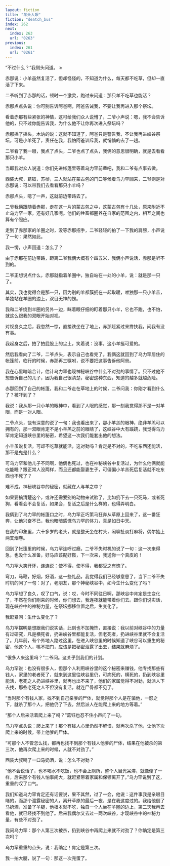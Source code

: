 ```yaml
---
layout: fiction
title: "羊头人眼"
fiction: "deatch_bus"
index: 262
next:
  index: 263
  url: "0263"
previous:
  index: 261
  url: "0261"
---
```

“不过什么？”我侧头问道。 ≥

赤那说：小羊虽然复活了，但却怪怪的，不知道为什么，每天都不吃草，但却一直活了下来。

二爷听到了赤那的话，顿时一个激灵，跑过来问道：那只羊不吃草也能活？

赤那点点头说：你可别告诉阿爸啊，阿爸告诫我，不要让我再进入那个祭坛。

看着赤那有些紧张的神情，这可给我们众人说懵了，二爷小声说：嗯，我不会告诉他的，只不过你能告诉我，为什么他不让你再次进入祭坛吗？

赤那摇了摇头，木讷的说：这就不知道了，阿爸只是警告我，不让我再进峡谷祭坛，可是小羊死了，责任在我，我怕阿爸训斥我，就悄悄的去了一趟。

二爷看了我一眼，我点了点头，二爷也点了点头，我俩的意思很明确，就是去看看那只小羊。

当即我对众人说道：你们先进帐篷里等着乌力罕前辈吧，我和二爷有点事去做。

西装大叔，葛钰，苏桢，三人就站在蒙古包的门口等候着乌力罕回来，二爷则是对赤那说：可以带我们去看看那只小羊吗？

赤那点头，嗯了一声，这就前边带路去了。

二爷我俩跟随着赤那，走在这一片的蒙古包之中，这蒙古包有十几处，原来附近不止乌力罕一家，还有好几家呢。他们的牲畜都圈养在自家的范围之内，相互之间也算有个照应。

走到了赤那家的羊圈之时，没等赤那招手，二爷轻轻的拍了一下我的肩膀，小声说了一句：果然如此。

我一愣，小声回道：怎么了？

由于赤那在前边带路，距离二爷我俩大概有个四五米，我俩小声说话，赤那是听不到的。

二爷正想说点什么，赤那就指着羊圈中，独自站在一处的小羊，说：就是那一只了。

其实，我也觉得会是那一只，因为别的羊都簇拥在一起取暖，唯独那一只小羊羔，单独站在羊圈的边上，双目无神的愣。

我和二爷绕到羊圈的另外一边，眯着眼仔细的盯着那只小羊，它也不跑，也不怕，就这么跟我的双眼开始对视。

对视良久之后，我忽然一惊，直接跌坐在了地上，赤那赶紧过来搀扶我，问我有没有事。

我起身之后，拍了拍屁股上的尘土，笑着说：没事，这小羊挺可爱的。

然后我看向了二爷，二爷点头，表示自己也看完了。我俩这就回到了乌力罕居住的帐篷前，临行的时候，赤那再三嘱咐，说不要把这事告诉他阿爸。

我在心里暗暗合计，估计乌力罕也现神秘峡谷中什么不对劲的事情了。只不过他不想告诉自己的儿子，因为我自己很清楚，秘密这种东西，知道的越多就越危险。

赤那回到了自己的帐篷，我和二爷走在草地上的时候，二爷问我：你刚才看到什么了？被吓到了？

我说：我从那一只小羊的眼神中，看到了人眼的感觉，那一刻我觉得那不是一对羊眼，而是一对人眼。

二爷点头，饶有深意的说了一句：我也看出来了，那小羊羔的眼神，绝非羊羔可以拥有的，那一双眼肯定不是小羊羔之前的眼睛了，这峡谷中大有蹊跷，我觉得乌力罕肯定知道峡谷里的秘密，希望这一次我们能套出他的想法。

小羊虽说复活，可却不吃草就能活，这对劲吗？肯定是不对的，不吃东西还能活，那不是鬼是什么？

可乌力罕和他儿子不同啊，他俩也死过，也在神秘峡谷中复活过，为什么他俩就能吃能睡？跟正常人没两样，而且还都能娶妻生子，可偏偏小羊羔死后复活就不吃东西也不死了？

难不成，神秘峡谷中的秘密，就藏在人与羊之中？

如果要搞清楚这个，或许还需要别的动物来试验了，比如扔下去一只死马，或者死狗，看看会不会复活，如果会，复活之后是什么样的，也得弄明白。

我俩到了乌力罕的帐篷口之时，乌力罕正巧策马狂奔从草原上回来了，这一番狂奔，让他兴奋不已，我也暗暗感慨乌力罕的体力，真是如日中天。

在我的印象里，六十多岁的老头，就是整天坐在村头，闲聊扯淡打麻将，偶尔抽上两支烟卷。

回到了帐篷里的时候，乌力罕连呼过瘾，二爷不失时机的说了一句：这一次来得急，也没什么准备，好马应该配好鞍，下一次来，我送你一个真皮的！

乌力罕大笑开怀，连连说：使不得，使不得，我都受之有愧了。

弯刀，马鞭，好烟，好酒，这一些礼品，我觉得我们已经够意思了，当下二爷不失时机的问了一句：对了，老朋友，那个神秘峡谷中，如今生什么变化了吗？

乌力罕想了良久，叹了口气，说：哎，今时不同往日啊，那峡谷中肯定是生变化了，不然在你们刚来的时候，你们想去，我连夜就能带着你们去。跟你们说实话，现在峡谷中的神秘力量，在祭坛挪移位置之后，生变化了。

我赶紧问：生什么变化了？

乌力罕摆明是想跟我们说实话，此刻也不加掩饰，直接说：我以前对峡谷中的力量有过研究，凡是横死者，扔进峡谷里都能复活，但老死者，扔进峡谷里就不会复活了。几年前，有个外地人路过这里，在进入峡谷里的时候知道了峡谷可以重生的秘密，他这个人，嘴不把门，应该是把秘密泄露了出去，结果就麻烦了。

“很多人来这里吗？”二爷问。这关乎到我们的计划。

乌力罕说：也没有很多人，但那个人利用峡谷里的这个秘密来赚钱，他专找那些有钱人，家里的老者死了，就来到这里往峡谷里仍，可病死的，横死的，扔到峡谷里能活，老死之人扔进峡谷里，就再也出不来了，他们的家属觉得不对劲，就派人下去找，那些老死之人不但没有复活，就连尸骨都不见了。

“当时那个有钱人家，找不到自己亲爹的尸体，就觉得那个人是在骗他，一怒之下，就杀了那个人，把他仍了下去，然后派人在能爬上来的地方等着。”

“那个人后来活着爬上来了吗？”葛钰也忍不住小声问了一句。

乌力罕点头说：爬上来了！那个有钱人心里仍然不解恨，就再次杀了他，让他下次爬上来的时候，带上他爹的尸体。

“可那个人不管怎么找，都再也找不到那个有钱人他爹的尸体，结果在他被杀的第三次，他再次爬上来的时候，人就不对劲了。”

西装大叔喝了一口马奶酒，说：怎么不对劲？

“他不会说话了，也不喝水不吃饭，也不会上厕所，整个人目光呆滞，就像傻了一样，后来那个有钱人怕事闹大，就赶紧带着家属和保镖离开了。”乌力罕说到了这，重重的叹了口气。

我们知道乌力罕肯定还有话要说，果不其然，过了一会，他说：这件事我是亲眼目睹的，而那个泄露秘密的人，离开草原的最后一夜，是在我这度过的。我给他倒了马奶酒，准备了羊腿，他根本就不吃，独自一个人坐在羊圈的边上，第二天我再去看他，就已经找不到他了。后来我偶尔又去过一两次峡谷，才现峡谷中的神秘力量，有些不对劲了。

我问乌力罕：那个人第三次被杀，扔到峡谷中再爬上来就不对劲了？你确定是第三次吗？

乌力罕重重的点头，说：我确定！肯定是第三次。

我一拍大腿，说了一句：那这一次完蛋了。